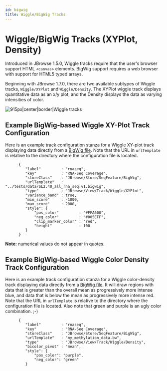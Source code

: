 ```yaml
---
id: bigwig
title: Wiggle/BigWig Tracks
---
```



# Wiggle/BigWig Tracks (XYPlot, Density)

Introduced in JBrowse 1.5.0, Wiggle tracks require that the user's browser support HTML `<canvas>` elements. BigWig support requires a web browser with support for HTML5 typed arrays.

Beginning with JBrowse 1.7.0, there are two available subtypes of Wiggle tracks, `Wiggle/XYPlot` and `Wiggle/Density`. The XYPlot wiggle track displays quantitative data as an x/y plot, and the Density displays the data as varying intensities of color.

![915px|center|border|Wiggle tracks](http://gmod.org/mediawiki/images/7/71/Jbrowse_wiggle_tracks.png)

## Example BigWig-based Wiggle XY-Plot Track Configuration

Here is an example track configuration stanza for a Wiggle XY-plot track displaying data directly from a [BigWig file](http://genome.ucsc.edu/FAQ/FAQformat.html#format6.1). Note that the URL in `urlTemplate` is relative to the directory where the configuration file is located.

~~~~ {.javascript}
      {
         "label"         : "rnaseq",
         "key"           : "RNA-Seq Coverage",
         "storeClass"    : "JBrowse/Store/SeqFeature/BigWig",
         "urlTemplate"   : "../tests/data/SL2.40_all_rna_seq.v1.bigwig",
         "type"          : "JBrowse/View/Track/Wiggle/XYPlot",
         "variance_band" : true,
         "min_score"     : -1000,
         "max_score"     : 2000,
         "style": {
             "pos_color"         : "#FFA600",
             "neg_color"         : "#005EFF",
             "clip_marker_color" : "red",
             "height"            : 100
         }
      }
~~~~

**Note:** numerical values do not appear in quotes.

## Example BigWig-based Wiggle Color Density Track Configuration

Here is an example track configuration stanza for a Wiggle color-density track displaying data directly from a [BigWig file](http://genome.ucsc.edu/FAQ/FAQformat.html#format6.1). It will draw regions with data that is greater than the overall mean as progressively more intense blue, and data that is below the mean as progressively more intense red. Note that the URL in `urlTemplate` is relative to the directory where the configuration file is located. Also note that green and purple is an ugly color combination. ;-)

~~~~ {.javascript}
      {
         "label"         : "rnaseq",
         "key"           : "RNA-Seq Coverage",
         "storeClass"    : "JBrowse/Store/SeqFeature/BigWig",
         "urlTemplate"   : "my_methylation_data.bw",
         "type"          : "JBrowse/View/Track/Wiggle/Density",
         "bicolor_pivot" : "mean",
         "style": {
             "pos_color": "purple",
             "neg_color": "green"
         }
